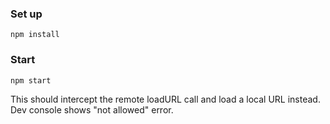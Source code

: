### Set up
```
npm install
```

### Start
```
npm start
```

This should intercept the remote loadURL call and load a local URL instead.
Dev console shows "not allowed" error.
